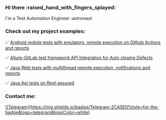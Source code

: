 <h3 align="left">Hi there :raised_hand_with_fingers_splayed:</h3>
<p align="left"> I'm a Test Automation Engineer	:astronaut: </p>

<h3 align="left">Check out my project examples:</h3>

:white_check_mark: [Android mobile tests with emulators, remote execution on Github Actions and reports](https://github.com/Zimmermanul/Android-MobileTests-remote-run-on-GithubActions)

:white_check_mark: [Allure-GitLab test framework API Integration for Auto closing Defects](https://github.com/Zimmermanul/Allure-GitLab-API-Integration-for-Auto-closing-Defects)

:white_check_mark: [Java Web tests with multithread remote execution, notifications and reports](https://github.com/Zimmermanul/Java-web-tests-with-multithread-remote-execution-notifications-and-reports/)

:white_check_mark: [Java Api tests on Rest-assured](https://github.com/Zimmermanul/Restassured_test_examples/)

<h3 align="left">Contact me:</h3>
<a href="https://t.me/avadhutabrahman" target="_blank"> ![Telegram](https://img.shields.io/badge/Telegram-2CA5E0?style=for-the-badge&logo=telegram&logoColor=white) </a> 
